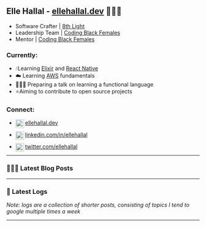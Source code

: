 ## Elle Hallal - [ellehallal.dev][website] 👩🏽‍💻

- Software Crafter | [8th Light][8thlight]
- Leadership Team | [Coding Black Females][codingblackfemales]
- Mentor | [Coding Black Females][codingblackfemales]

### Currently:

- 💧Learning [Elixir][elixir] and [React Native][reactnative]
- ☁️ Learning [AWS][aws] fundamentals
- 🙋🏽‍♀️ Preparing a talk on learning a functional language
- ⭐️Aiming to contribute to open source projects

### Connect:

- [<img align="left" alt="ellehallal.dev | Website" width="22px" src="https://www.iconsdb.com/icons/preview/orange/globe-4-xxl.png" />ellehallal.dev][website]

- [<img align="left" alt="ellehallal | LinkedIn" width="22px" src="https://www.iconsdb.com/icons/preview/orange/linkedin-3-xxl.png" />linkedin.com/in/ellehallal][linkedin]

- [<img align="left" alt="ellehallal | Twitter" width="22px" src="https://www.iconsdb.com/icons/preview/orange/twitter-xxl.png" />twitter.com/ellehallal][twitter]

---

### 👩🏽‍💻 Latest Blog Posts

<!-- BLOG-POST-LIST:START -->

<!-- BLOG-POST-LIST:END -->

---

### 📔 Latest Logs

_Note: logs are a collection of shorter posts, consisting of topics I tend to google multiple times a week_

<!-- LOGS:START -->

<!-- LOGS:END -->

---

[website]: https://ellehallal.dev
[twitter]: https://twitter.com/ellehallal
[linkedin]: https://www.linkedin.com/in/ellehallal/
[8thlight]: https://8thlight.com
[codingblackfemales]: https://codingblackfemales.com
[elixir]: https://elixir-lang.org/
[aws]: https://aws.amazon.com/
[reactnative]: https://reactnative.dev/
